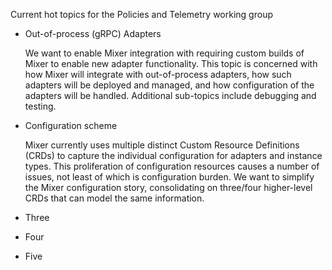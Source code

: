 Current hot topics for the Policies and Telemetry working group

* Out-of-process (gRPC) Adapters

  We want to enable Mixer integration with requiring custom builds of Mixer to enable new adapter functionality. This topic is concerned with how Mixer will integrate with out-of-process adapters, how such adapters will be deployed and managed, and how configuration of the adapters will be handled. Additional sub-topics include debugging and testing.

* Configuration scheme

  Mixer currently uses multiple distinct Custom Resource Definitions (CRDs) to capture the individual configuration for adapters and instance types. This proliferation of configuration resources causes a number of issues, not least of which is configuration burden. We want to simplify the Mixer configuration story, consolidating on three/four higher-level CRDs that can model the same information.

* Three

* Four

* Five


